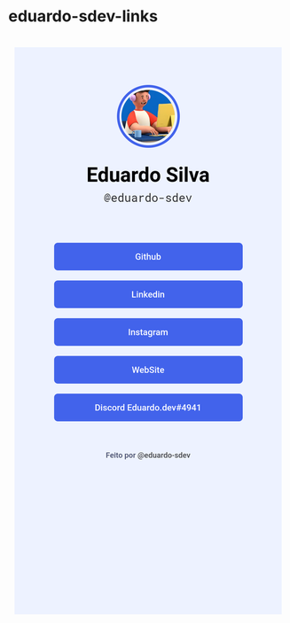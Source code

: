 # eduardo-sdev-links

<h1 align="center">
  <img src="eduardo-links.vercel.app_.png" alt="eduardo sdev"/>
</h1>
